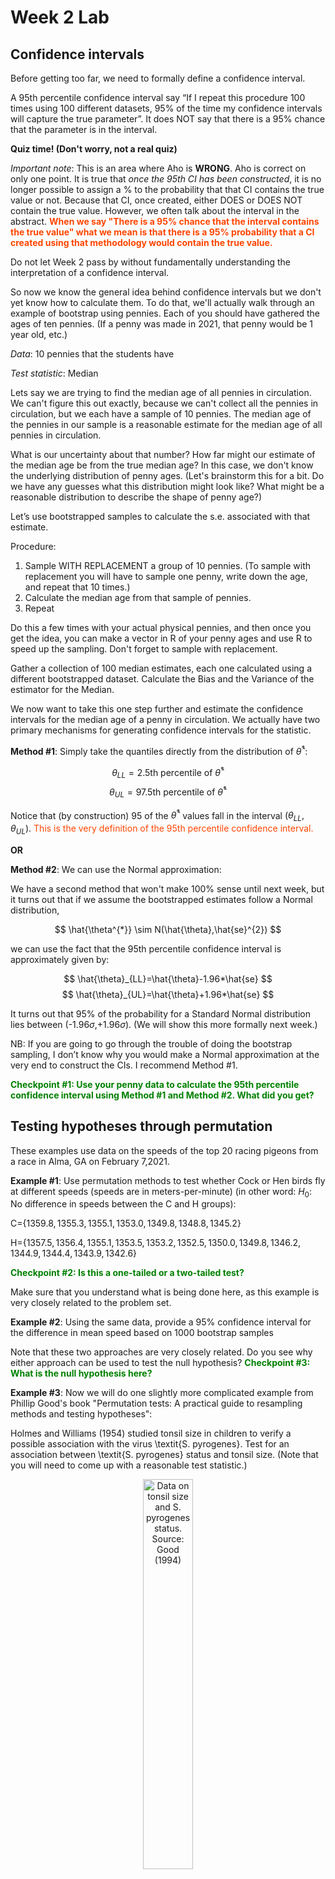 Week 2 Lab
=============

Confidence intervals
-----------------------

Before getting too far, we need to formally define a confidence interval. 

A 95th percentile confidence interval say “If I repeat this procedure 100 times using 100 different datasets, 95% of the time my confidence intervals will capture the true parameter”. It does NOT say that there is a 95% chance that the parameter is in the interval.

**Quiz time! (Don't worry, not a real quiz)**

*Important note*: This is an area where Aho is **WRONG**. Aho is correct on only one point. It is true that *once the 95th CI has been constructed*, it is no longer possible to assign a $\%$ to the probability that that CI contains the true value or not. Because that CI, once created, either DOES or DOES NOT contain the true value. However, we often talk about the interval in the abstract. **<span style="color: orangered;">When we say "There is a 95$\%$ chance that the interval contains the true value" what we mean is that there is a 95$\%$ probability that a CI created using that methodology would contain the true value.</span>**

Do not let Week 2 pass by without fundamentally understanding the interpretation of a confidence interval. 

So now we know the general idea behind confidence intervals but we don't yet know how to calculate them. To do that, we'll actually walk through an example of bootstrap using pennies. Each of you should have gathered the ages of ten pennies. (If a penny was made in 2021, that penny would be 1 year old, etc.)

*Data*: 10 pennies that the students have

*Test statistic*: Median

Lets say we are trying to find the median age of all pennies in circulation. We can't figure this out exactly, because we can't collect all the pennies in circulation, but we each have a sample of 10 pennies. The median age of the pennies in our sample is a reasonable estimate for the median age of all pennies in circulation. 

What is our uncertainty about that number? How far might our estimate of the median age be from the true median age? In this case, we don't know the underlying distribution of penny ages. (Let's brainstorm this for a bit. Do we have any guesses what this distribution might look like? What might be a reasonable distribution to describe the shape of penny age?) 

Let’s use bootstrapped samples to calculate the s.e. associated with that estimate.

Procedure: 
1. Sample WITH REPLACEMENT a group of 10 pennies. (To sample with replacement you will have to sample one penny, write down the age, and repeat that 10 times.)
2. Calculate the median age from that sample of pennies.
3. Repeat

Do this a few times with your actual physical pennies, and then once you get the idea, you can make a vector in R of your penny ages and use R to speed up the sampling. Don't forget to sample with replacement.

Gather a collection of 100 median estimates, each one calculated using a different bootstrapped dataset. Calculate the Bias and the Variance of the estimator for the Median.

We now want to take this one step further and estimate the confidence intervals for the median age of a penny in circulation. We actually have two primary mechanisms for generating confidence intervals for the statistic.

**Method #1**: Simply take the quantiles directly from the distribution of $\hat{\theta}^{*}$:

$$
\theta_{LL} = \mbox{2.5th percentile of } \hat{\theta}^{*}
$$
$$
\theta_{UL} = \mbox{97.5th percentile of } \hat{\theta}^{*}
$$

Notice that (by construction) 95$%$ of the $\hat{\theta}^{*}$ values fall in the interval $(\theta_{LL},\theta_{UL})$. <span style="color: orangered;">This is the very definition of the 95th percentile confidence interval.</span>

**OR** 

**Method #2**: We can use the Normal approximation:

We have a second method that won't make 100\% sense until next week, but it turns out that if we assume the bootstrapped estimates follow a Normal distribution, 

$$
\hat{\theta^{*}} \sim N(\hat{\theta},\hat{se}^{2})
$$

we can use the fact that the 95th percentile confidence interval is approximately given by:

$$
\hat{\theta}_{LL}=\hat{\theta}-1.96*\hat{se}
$$
$$
\hat{\theta}_{UL}=\hat{\theta}+1.96*\hat{se}
$$

It turns out that 95$\%$ of the probability for a Standard Normal distribution lies between (-1.96$\sigma$,+1.96$\sigma$). (We will show this more formally next week.) 

NB: If you are going to go through the trouble of doing the bootstrap sampling, I don’t know why you would make a Normal approximation at the very end to construct the CIs. I recommend Method #1.

**<span style="color: green;">Checkpoint #1: Use your penny data to calculate the 95th percentile confidence interval using Method #1 and Method #2. What did you get?</span>**

Testing hypotheses through permutation
------------------------------------

These examples use data on the speeds of the top 20 racing pigeons from a race in Alma, GA on February 7,2021. 

**Example #1**: Use permutation methods to test whether Cock or Hen birds fly at different speeds (speeds are in meters-per-minute) (in other word: $H_{0}$: No difference in speeds between the C and H groups):

C=$\{1359.8,1355.3,1355.1,1353.0,1349.8,1348.8,1345.2\}$

H=$\{1357.5,1356.4,1355.1,1353.5,1353.2,1352.5,1350.0,1349.8,1346.2,1344.9,1344.4,1343.9,1342.6\}$

**<span style="color: green;">Checkpoint #2: Is this a one-tailed or a two-tailed test?</span>**

Make sure that you understand what is being done here, as this example is very closely related to the problem set.


**Example #2**: Using the same data, provide a 95% confidence interval for the difference in mean speed based on 1000 bootstrap samples

Note that these two approaches are very closely related. Do you see why either approach can be used to test the null hypothesis? **<span style="color: green;">Checkpoint #3: What is the null hypothesis here?</span>**

**Example #3**: Now we will do one slightly more complicated example from Phillip Good's book "Permutation tests: A practical guide to resampling methods and testing hypotheses":

Holmes and Williams (1954) studied tonsil size in children to verify a possible association with the virus \textit{S. pyrogenes}. Test for an association between \textit{S. pyrogenes} status and tonsil size. (Note that you will need to come up with a reasonable test statistic.)

<div class="figure" style="text-align: center">
<img src="Table2categories.png" alt="Data on tonsil size and S. pyrogenes status. Source: Good (1994)" width="40%" />
<p class="caption">(\#fig:unnamed-chunk-1)Data on tonsil size and S. pyrogenes status. Source: Good (1994)</p>
</div>

Now lets consider the full dataset, where tonsil size is divided into three categories. How would we do the test now? **<span style="color: green;">Checkpoint #4: What is the new test statistic? (There are many options.)</span>** What 'labels' do you permute?

<div class="figure" style="text-align: center">
<img src="Table3categories.png" alt="Fill dataset on tonsil size and S. pyrogenes status. Source: Good (1994)" width="50%" />
<p class="caption">(\#fig:unnamed-chunk-2)Fill dataset on tonsil size and S. pyrogenes status. Source: Good (1994)</p>
</div>

Basics of bootstrap and jackknife
------------------------------------

To get started with bootstrap and jackknife techniques, we start by working through a very simple example. First we simulate some data


```r
x<-seq(0,9,by=1)
```

This will constutute our "data". Let's print the result of sampling with replacement to get a sense for it...


```r
table(sample(x,size=length(x),replace=T))
```

```
## 
## 0 1 2 3 4 5 6 7 
## 1 1 2 1 2 1 1 1
```

Now we will write a little script to take bootstrap samples and calculate the means of each of these bootstrap samples


```r
xmeans<-vector(length=1000)
for (i in 1:1000)
  {
  xmeans[i]<-mean(sample(x,replace=T))
  }
```

The actual number of bootstrapped samples is arbitrary *at this point* but there are ways of characterizing the precision of the bootstrap (jackknife-after-bootstrap) which might inform the number of bootstrap samples needed. *In practice*, people tend to pick some arbitrary but large number of bootstrap samples because computers are so fast that it is often easy to draw far more samples than are actually needed. When calculation of the statistic is slow (as might be the case if you are using the samples to construct a phylogeny, for example), then you would need to be more concerned with the number of bootstrap samples. 

First, lets just look at a histogram of the bootstrapped means and plot the actual sample mean on the histogram for comparison



```r
hist(xmeans,breaks=30,col="pink")
abline(v=mean(x),lwd=2)
```

<img src="Week-2-lab_files/figure-html/unnamed-chunk-6-1.png" width="672" />

Calculating bias and standard error
-----------------------------------

From these we can calculate the bias and standard deviation for the mean (which is the "statistic"):

$$
\widehat{Bias_{boot}} = \left(\frac{1}{k}\sum^{k}_{i=1}\theta^{*}_{i}\right)-\hat{\theta}
$$


```r
bias.boot<-mean(xmeans)-mean(x)
bias.boot
```

```
## [1] 0.0466
```

```r
hist(xmeans,breaks=30,col="pink")
abline(v=mean(x),lwd=5,col="black")
abline(v=mean(xmeans),lwd=2,col="yellow")
```

<img src="Week-2-lab_files/figure-html/unnamed-chunk-7-1.png" width="672" />

$$
\widehat{s.e._{boot}} = \sqrt{\frac{1}{k-1}\sum^{k}_{i=1}(\theta^{*}_{i}-\bar{\theta^{*}})^{2}}
$$


```r
se.boot<-sd(xmeans)
```

We can find the confidence intervals in two ways:

Method #1: Assume the bootstrap statistics are normally distributed


```r
LL.boot<-mean(xmeans)-1.96*se.boot #where did 1.96 come from?
UL.boot<-mean(xmeans)+1.96*se.boot
LL.boot
```

```
## [1] 2.733707
```

```r
UL.boot
```

```
## [1] 6.359493
```

Method #2: Simply take the quantiles of the bootstrap statistics


```r
quantile(xmeans,c(0.025,0.975))
```

```
##   2.5%  97.5% 
## 2.7975 6.4000
```

Let's compare this to what we would have gotten if we had used normal distribution theory. First we have to calculate the standard error:


```r
se.normal<-sqrt(var(x)/length(x))
LL.normal<-mean(x)-qt(0.975,length(x)-1)*se.normal
UL.normal<-mean(x)+qt(0.975,length(x)-1)*se.normal
LL.normal
```

```
## [1] 2.334149
```

```r
UL.normal
```

```
## [1] 6.665851
```

In this case, the confidence intervals we got from the normal distribution theory are too wide.

**<span style="color: green;">Checkpoint #6: Does it make sense why the normal distribution theory intervals are too wide?</span>** Because the original were were uniformly distributed, the data has higher variance than would be expected and therefore the standard error is higher than would be expected.

There are two packages that provide functions for bootstrapping, 'boot' and 'boostrap'. We will start by using the 'bootstrap' package, which was originally designed for Efron and Tibshirani's monograph on the bootstrap. 

To test the main functionality of the 'bootstrap' package, we will use the data we already have. The 'bootstrap' function requires the input of a user-defined function to calculate the statistic of interest. Here I will write a function that calculates the mean of the input values.


```r
library(bootstrap)
theta<-function(x)
  {
    mean(x)
  }
results<-bootstrap(x=x,nboot=1000,theta=theta)
results
```

```
## $thetastar
##    [1] 5.6 5.0 4.9 3.5 4.8 3.7 5.4 3.7 3.5 5.5 4.4 4.7 4.6 3.1 3.1 5.1 5.3 5.0
##   [19] 4.0 3.6 6.1 5.1 5.1 3.4 4.2 3.0 3.0 5.3 4.7 4.0 4.6 5.0 4.7 6.9 6.1 3.2
##   [37] 4.2 5.2 3.7 6.5 5.7 5.2 4.7 4.2 5.5 4.1 5.1 4.6 3.2 4.7 4.7 3.4 5.5 2.9
##   [55] 4.2 5.8 5.4 3.6 4.1 5.3 4.7 4.1 3.8 5.3 2.7 3.5 4.1 5.5 5.1 2.8 4.2 5.5
##   [73] 4.1 4.9 5.0 3.6 5.3 4.8 4.4 5.2 3.6 3.6 3.6 3.8 4.0 4.1 3.9 4.1 5.5 3.2
##   [91] 3.8 4.5 5.0 5.7 5.6 4.2 4.3 4.2 4.6 3.1 3.0 3.3 3.5 5.2 6.1 4.7 5.2 4.1
##  [109] 3.3 5.4 2.7 3.9 5.7 4.6 3.7 4.8 3.9 5.5 3.7 4.5 5.0 5.9 4.0 6.4 5.0 5.7
##  [127] 3.9 5.0 4.2 6.5 4.2 4.7 4.8 5.0 5.1 3.0 4.4 4.1 4.4 5.3 4.6 4.7 3.0 3.9
##  [145] 4.9 4.4 4.8 3.6 5.8 3.8 2.7 4.3 5.6 5.8 6.1 5.4 4.3 4.5 5.8 3.7 4.8 2.9
##  [163] 3.0 3.6 5.2 4.5 3.6 3.8 4.8 3.5 4.7 5.4 4.6 5.2 5.8 5.3 3.2 3.6 4.0 4.2
##  [181] 5.5 3.7 4.7 3.6 4.0 3.3 6.0 4.5 4.7 4.5 4.9 4.0 5.0 4.3 5.6 3.6 4.0 5.7
##  [199] 4.6 4.7 4.7 3.6 4.1 5.6 3.4 5.3 1.6 2.9 4.2 4.4 5.6 5.1 4.4 3.9 5.2 7.1
##  [217] 5.4 4.0 3.2 2.7 2.9 3.9 5.6 4.8 5.6 5.0 3.1 5.9 3.9 4.8 4.1 2.5 6.0 4.6
##  [235] 4.1 5.2 3.5 4.6 4.3 3.8 5.7 5.1 4.0 4.1 4.9 3.7 3.9 3.3 5.2 3.9 4.9 4.8
##  [253] 4.4 3.7 5.1 5.8 4.4 6.0 4.7 5.7 4.2 3.6 4.7 4.2 4.8 5.4 4.6 4.3 6.9 4.7
##  [271] 3.2 3.9 4.3 4.4 4.7 4.5 3.0 4.5 3.9 4.7 4.8 3.6 5.5 3.8 4.9 5.6 4.9 2.4
##  [289] 4.5 4.4 4.5 5.9 4.4 3.8 6.0 4.4 5.3 3.6 4.3 3.5 4.7 4.4 5.0 4.4 3.5 6.2
##  [307] 6.6 4.9 5.7 5.3 4.0 3.5 4.1 4.1 6.7 2.8 4.7 5.5 4.8 3.6 4.7 3.6 4.7 2.8
##  [325] 5.4 3.1 4.0 4.5 4.4 4.5 3.9 4.2 5.4 3.0 3.8 4.9 5.0 4.8 3.4 4.4 3.5 4.7
##  [343] 4.5 5.8 4.7 2.6 5.3 4.2 4.2 4.4 3.6 5.5 5.4 5.0 4.3 4.6 3.1 5.0 5.2 4.4
##  [361] 3.8 4.1 3.3 3.1 4.9 4.4 4.3 5.2 5.0 4.1 5.2 4.3 4.0 5.6 5.6 5.4 4.4 4.8
##  [379] 6.0 4.1 3.6 2.8 3.3 5.6 4.7 3.0 4.5 5.1 4.1 4.3 4.1 4.8 4.9 5.2 4.8 3.4
##  [397] 5.2 4.7 5.0 4.2 3.7 6.2 4.8 4.6 5.5 4.6 5.3 3.1 4.9 4.6 4.8 5.0 5.3 3.6
##  [415] 3.7 4.8 3.4 4.6 3.5 5.8 5.3 5.3 4.1 4.7 4.2 3.8 3.4 4.7 3.4 5.5 4.1 5.5
##  [433] 5.7 3.4 2.7 3.0 4.8 5.1 3.1 5.0 3.2 4.1 4.1 4.3 4.2 3.5 4.7 4.2 4.2 5.9
##  [451] 3.2 4.1 5.7 4.3 2.6 4.3 5.3 3.7 5.2 3.5 3.4 4.6 4.8 2.5 6.3 4.5 5.3 3.9
##  [469] 5.4 5.0 4.0 4.3 3.9 4.6 3.8 5.2 3.1 4.2 3.9 5.5 5.5 3.5 4.3 4.4 4.1 2.9
##  [487] 6.2 3.1 4.2 2.7 5.1 4.1 3.4 5.9 3.7 4.8 3.5 4.5 5.3 5.3 4.7 4.3 5.1 4.9
##  [505] 5.8 3.1 5.0 6.0 3.9 3.4 2.9 4.7 4.5 2.9 4.8 5.2 3.3 4.3 5.1 4.0 4.5 3.4
##  [523] 5.4 3.2 5.7 4.3 5.4 3.1 5.2 4.8 3.5 5.5 5.1 4.6 4.0 4.3 5.4 3.7 4.1 4.4
##  [541] 6.4 5.5 4.6 2.2 5.3 4.7 3.5 4.6 3.7 4.1 4.6 3.6 5.3 4.6 2.5 5.2 2.8 3.4
##  [559] 3.9 2.9 5.8 4.5 4.7 5.0 5.2 3.9 4.4 4.5 4.3 3.5 4.0 3.6 4.5 3.6 6.0 5.7
##  [577] 4.5 5.3 5.3 5.6 3.9 5.7 5.0 5.0 5.9 6.2 4.8 4.5 4.4 5.2 4.0 3.5 4.7 4.2
##  [595] 2.7 4.8 4.0 5.4 4.1 3.9 5.0 6.5 4.1 5.5 4.3 3.0 6.1 4.3 4.3 3.7 3.3 4.9
##  [613] 3.9 5.7 4.7 4.3 4.5 5.4 3.8 4.5 3.1 5.6 4.0 4.1 4.5 2.1 3.4 4.4 4.4 3.7
##  [631] 4.3 4.5 4.2 5.5 3.3 4.9 3.7 4.5 5.2 4.9 4.6 5.0 3.7 3.5 4.7 4.4 4.1 3.9
##  [649] 3.0 4.4 2.8 4.5 3.7 4.4 4.1 5.2 5.3 6.7 5.6 4.5 3.8 4.9 5.0 4.8 4.4 3.4
##  [667] 6.2 3.6 3.9 3.7 5.1 5.7 4.0 4.9 3.2 4.2 5.4 4.8 3.5 5.2 4.3 4.0 5.3 4.6
##  [685] 4.2 5.7 4.7 4.0 4.8 4.6 4.0 5.1 6.1 4.9 5.4 3.4 3.7 4.6 4.6 3.9 4.1 6.0
##  [703] 3.3 4.8 4.6 4.8 3.7 6.0 4.9 4.9 5.3 4.6 5.0 5.8 4.9 5.4 4.0 3.4 5.7 3.4
##  [721] 3.0 2.8 4.5 5.1 4.0 5.1 4.6 3.7 5.9 5.5 4.0 4.8 5.8 4.4 4.9 3.7 3.8 5.2
##  [739] 4.0 4.4 3.3 2.8 5.1 3.3 4.5 5.3 5.9 4.4 5.1 5.5 5.0 5.1 5.7 4.2 3.8 4.5
##  [757] 4.2 3.7 4.8 4.2 5.4 4.4 4.4 5.7 4.2 4.0 4.1 4.1 4.3 5.4 3.1 5.4 4.7 5.0
##  [775] 3.9 4.4 2.9 3.3 4.0 3.3 2.8 2.7 4.7 2.9 5.2 4.3 4.4 4.8 5.2 5.2 4.3 4.9
##  [793] 5.7 3.1 3.3 5.3 5.2 3.7 3.6 4.1 4.4 4.8 3.9 4.7 4.0 5.3 3.8 3.3 4.7 5.3
##  [811] 3.8 3.8 4.3 4.5 3.1 3.0 4.4 4.5 4.2 5.1 3.9 4.4 2.9 4.6 4.8 5.7 4.3 4.7
##  [829] 4.4 5.9 5.2 4.8 5.0 3.6 4.0 3.6 5.7 5.3 4.8 4.7 3.8 5.1 4.8 4.4 5.8 2.0
##  [847] 4.1 4.6 4.1 4.4 3.4 5.4 4.0 3.4 4.1 4.8 4.6 4.6 2.1 5.4 4.2 5.2 4.3 4.3
##  [865] 4.5 6.4 3.8 3.3 2.8 4.7 5.3 4.5 5.8 3.8 2.8 3.5 5.6 4.1 3.3 4.2 4.6 5.5
##  [883] 5.2 5.6 4.9 3.5 4.9 4.3 5.7 5.1 5.3 4.9 3.2 4.7 4.8 5.4 5.3 4.2 4.8 4.9
##  [901] 3.2 4.7 3.3 4.3 4.5 3.0 4.1 5.6 5.5 6.4 5.8 4.3 4.5 4.6 4.5 3.9 5.2 3.0
##  [919] 6.0 5.5 4.2 4.8 5.8 5.5 5.0 3.9 4.8 5.6 4.5 4.8 4.2 3.6 3.4 4.0 3.1 3.5
##  [937] 3.7 3.2 3.4 5.3 4.5 4.7 5.3 3.7 4.4 3.4 5.6 5.7 5.0 4.5 4.4 3.5 6.0 5.3
##  [955] 4.2 3.4 5.5 4.0 4.0 3.0 4.0 5.4 6.8 4.0 4.3 2.9 4.6 4.0 5.4 4.3 4.6 3.7
##  [973] 5.4 3.9 4.5 3.9 4.3 5.9 4.5 5.5 4.0 5.6 5.5 3.5 3.9 4.2 5.6 5.4 4.4 4.1
##  [991] 5.7 5.4 3.1 4.7 3.7 3.6 5.3 7.7 5.3 5.3
## 
## $func.thetastar
## NULL
## 
## $jack.boot.val
## NULL
## 
## $jack.boot.se
## NULL
## 
## $call
## bootstrap(x = x, nboot = 1000, theta = theta)
```

```r
quantile(results$thetastar,c(0.025,0.975))
```

```
##  2.5% 97.5% 
##   2.8   6.1
```

Notice that we get exactly what we got last time. This illustrates an important point, which is that the bootstrap functions are often no easier to use than something you could write yourself.

You can also define a function of the bootstrapped statistics (we have been calling this theta) to pull out immediately any summary statistics you are interested in from the bootstrapped thetas.

Here I will write a function that calculates the bias of my estimate of the mean (which is 4.5 [i.e. the mean of the number 0,1,2,3,4,5,6,7,8,9])


```r
bias<-function(x)
  {
  mean(x)-4.5
  }
results<-bootstrap(x=x,nboot=1000,theta=theta,func=bias)
results
```

```
## $thetastar
##    [1] 4.3 4.0 5.1 4.2 4.9 4.9 4.1 5.7 5.4 5.6 4.0 3.9 4.8 5.5 5.0 3.9 4.1 4.2
##   [19] 4.8 3.5 4.6 3.7 4.9 3.4 4.7 4.1 3.8 4.7 5.0 4.7 6.3 2.8 3.8 5.1 4.0 4.5
##   [37] 4.5 4.7 3.3 4.4 3.6 5.4 5.7 3.9 3.8 3.4 4.9 4.9 4.9 5.0 5.7 3.3 4.1 4.0
##   [55] 5.5 4.8 5.9 3.3 5.0 4.1 4.7 6.0 4.0 4.7 3.1 5.1 4.1 4.0 5.0 2.7 4.3 5.3
##   [73] 5.1 3.6 4.2 5.5 5.1 6.3 6.5 2.3 3.8 2.3 5.2 5.4 3.9 4.6 5.0 4.3 2.9 4.1
##   [91] 3.8 4.6 3.7 4.0 5.1 4.7 5.0 5.0 6.3 5.5 5.9 3.6 4.9 4.3 4.3 5.2 5.0 5.4
##  [109] 4.0 5.2 5.5 4.7 3.7 5.6 5.3 4.0 4.4 3.7 3.5 5.6 4.9 4.3 4.6 4.7 3.3 3.4
##  [127] 5.3 3.9 4.4 4.1 5.2 7.1 6.1 3.7 4.5 6.4 4.2 4.6 4.0 3.0 3.6 4.3 4.2 4.7
##  [145] 4.5 5.0 5.1 3.9 5.0 4.4 3.9 5.5 3.1 6.2 5.0 3.1 4.8 4.1 4.0 3.9 3.1 4.7
##  [163] 4.9 4.0 5.9 4.4 3.9 4.3 3.2 4.3 4.5 4.6 3.9 4.6 4.7 4.5 3.6 3.5 4.4 4.5
##  [181] 5.5 5.0 3.5 4.5 5.3 3.9 5.5 4.4 3.2 4.1 3.9 4.5 3.4 4.2 2.9 4.7 4.7 4.3
##  [199] 5.7 5.6 5.3 5.6 4.8 4.9 3.7 3.2 3.8 4.8 3.2 5.3 4.5 3.5 5.5 4.0 4.2 4.7
##  [217] 5.0 5.6 4.0 4.4 4.0 3.1 5.3 5.6 3.8 4.1 4.8 4.4 5.1 3.9 4.6 4.9 4.9 3.9
##  [235] 4.7 4.6 3.3 1.6 4.7 3.0 4.4 4.7 6.3 5.4 4.3 4.1 4.9 3.7 4.4 5.2 4.0 5.5
##  [253] 5.4 3.7 5.2 3.3 4.2 4.3 4.9 5.5 5.0 4.1 2.5 6.8 4.8 4.1 4.2 3.9 4.4 5.1
##  [271] 4.0 4.4 3.5 5.0 5.7 4.2 5.1 3.8 4.5 4.8 3.4 4.2 4.2 3.1 3.9 6.7 4.6 4.4
##  [289] 6.1 5.7 4.6 1.9 4.1 5.0 4.5 2.9 4.5 1.7 5.7 4.2 3.7 6.4 4.6 3.7 6.2 4.0
##  [307] 3.4 4.3 5.1 4.5 3.4 5.2 3.4 3.2 5.2 5.0 3.6 3.9 4.6 5.3 3.6 3.6 5.7 5.1
##  [325] 5.5 4.7 5.1 6.0 4.2 3.4 4.2 6.4 4.4 5.1 5.2 4.2 7.2 4.9 4.0 4.6 3.6 4.6
##  [343] 2.7 4.5 6.4 3.8 4.3 5.1 4.6 6.2 4.8 2.7 5.1 5.3 4.5 6.3 5.1 3.7 4.4 4.4
##  [361] 4.1 4.2 5.9 5.6 6.6 2.3 3.3 3.2 3.3 4.0 5.0 4.9 3.2 4.5 3.3 4.8 3.7 3.7
##  [379] 3.9 4.8 5.3 4.1 5.5 4.2 4.5 6.6 2.9 5.3 5.5 4.1 3.2 3.9 4.9 4.0 4.6 4.7
##  [397] 4.8 4.4 3.7 3.6 3.7 5.7 4.4 4.4 6.1 5.4 3.6 3.4 3.8 4.9 3.4 4.9 4.0 6.1
##  [415] 6.0 6.0 3.4 3.6 5.3 5.0 4.5 4.9 5.3 5.1 4.8 2.5 6.2 5.8 3.8 5.8 4.5 5.2
##  [433] 5.0 4.5 4.3 5.9 5.5 5.0 4.3 5.9 5.6 2.6 3.7 3.3 5.0 6.2 3.9 4.0 4.8 5.5
##  [451] 4.8 4.6 3.4 2.9 5.7 4.6 6.0 5.1 4.5 5.4 4.9 4.0 2.9 3.3 3.9 5.2 3.0 6.0
##  [469] 4.7 4.5 4.8 4.3 5.2 6.2 3.4 5.2 3.7 4.7 3.9 4.7 5.3 5.5 4.7 3.4 3.0 3.8
##  [487] 4.1 4.8 3.2 3.7 4.6 4.1 4.5 5.3 3.3 3.3 5.8 4.2 5.3 4.0 5.7 4.1 4.8 5.3
##  [505] 5.1 5.7 4.8 2.6 4.1 2.9 3.4 4.5 5.3 5.0 5.8 3.6 3.7 3.1 4.8 3.7 5.7 4.2
##  [523] 4.6 3.8 4.9 4.4 4.2 4.4 3.9 6.2 4.5 3.2 4.0 6.6 5.1 4.6 4.9 4.6 4.0 2.8
##  [541] 5.2 4.7 4.9 4.8 6.4 4.1 5.6 4.9 4.3 4.4 5.1 5.4 3.0 3.6 6.1 4.8 4.7 3.3
##  [559] 4.8 4.7 4.5 3.7 4.8 5.9 4.7 3.8 4.5 3.2 4.3 6.1 5.1 4.0 4.6 4.8 3.6 4.3
##  [577] 4.6 5.4 5.1 3.4 3.1 4.3 7.0 4.2 4.9 4.7 4.9 4.9 3.8 5.5 4.4 4.9 5.8 4.9
##  [595] 4.0 4.0 4.6 5.1 5.4 5.1 3.8 3.4 5.1 2.4 5.0 3.9 5.1 4.8 3.5 3.5 5.9 5.0
##  [613] 3.7 3.9 6.7 4.1 4.1 2.9 5.3 4.2 5.2 3.3 5.3 4.3 3.1 4.1 3.1 5.0 4.5 2.9
##  [631] 4.0 3.8 6.2 4.6 4.6 3.7 6.2 5.1 6.7 5.0 2.7 3.0 3.3 5.2 4.4 6.5 4.2 3.8
##  [649] 5.4 5.4 5.0 3.6 5.7 4.3 3.7 6.1 5.3 3.9 5.6 3.8 3.7 5.3 4.2 3.2 5.4 3.4
##  [667] 4.3 5.1 6.3 5.6 4.9 4.4 4.2 4.6 1.8 5.8 4.5 3.9 4.7 4.1 4.2 3.9 4.1 4.2
##  [685] 3.7 4.9 5.5 3.6 4.2 4.7 5.4 4.6 4.4 5.7 3.7 3.1 2.9 4.0 3.6 4.9 4.1 3.2
##  [703] 5.7 5.7 4.4 4.2 5.0 4.6 3.4 4.0 3.8 3.5 4.4 5.5 3.1 3.1 4.4 3.8 4.0 5.7
##  [721] 4.0 5.5 5.5 3.9 5.1 4.8 4.4 3.8 5.2 3.9 4.8 3.1 3.0 6.7 3.3 3.9 3.4 5.5
##  [739] 4.0 5.5 3.0 2.7 5.9 4.3 4.8 5.0 3.1 4.2 4.9 4.3 4.1 4.3 3.1 4.7 3.8 4.7
##  [757] 5.4 4.6 4.6 5.2 4.1 5.5 4.1 3.9 3.3 3.3 4.4 4.6 4.4 4.5 2.9 5.1 4.8 4.2
##  [775] 4.2 5.7 4.9 3.0 4.3 4.1 5.6 3.8 4.3 4.6 6.1 3.6 4.3 4.2 3.9 3.0 3.4 4.0
##  [793] 4.7 4.4 4.9 5.7 3.9 6.0 3.9 4.5 5.2 5.1 4.7 4.3 6.2 5.9 5.3 4.6 4.6 3.6
##  [811] 4.6 5.5 4.9 3.4 4.9 2.9 4.7 4.6 6.0 4.8 3.7 4.0 4.5 5.2 4.8 4.3 5.0 5.0
##  [829] 4.6 4.7 3.3 5.7 4.1 4.6 4.5 4.7 3.3 3.1 3.5 4.1 4.0 5.9 4.1 2.4 6.4 4.5
##  [847] 3.6 4.6 3.7 6.3 4.2 5.3 4.3 4.0 2.5 4.8 5.3 4.8 3.2 5.0 3.5 3.8 3.8 4.6
##  [865] 4.4 5.4 3.4 4.1 4.1 5.0 5.9 4.0 4.5 3.3 4.6 4.2 3.8 5.2 4.5 6.5 2.7 4.7
##  [883] 5.8 3.3 5.2 3.1 4.7 4.0 4.4 3.2 3.1 4.1 6.0 6.3 3.6 5.4 3.8 3.0 4.3 6.8
##  [901] 5.5 3.9 3.2 4.7 5.5 4.7 5.3 5.1 4.9 3.6 3.9 4.0 4.3 5.4 5.5 3.5 5.8 4.4
##  [919] 5.4 4.3 3.1 3.0 6.0 6.3 3.4 3.1 3.6 4.5 5.1 4.3 6.7 2.9 3.6 5.5 6.2 4.7
##  [937] 4.0 4.5 5.4 5.5 4.5 6.0 3.9 6.0 4.9 5.1 4.8 2.4 5.5 4.4 5.3 5.4 3.7 2.6
##  [955] 5.1 5.8 3.3 4.7 4.8 3.9 5.5 3.7 3.0 3.7 4.8 4.3 3.4 5.3 5.1 5.4 5.3 3.1
##  [973] 3.8 4.7 5.1 3.5 4.5 4.7 3.0 4.5 4.8 4.9 2.4 4.2 4.7 3.5 5.3 4.5 4.2 3.4
##  [991] 4.6 2.1 2.0 4.7 5.6 5.1 5.1 3.4 3.8 4.3
## 
## $func.thetastar
## [1] -0.0176
## 
## $jack.boot.val
##  [1]  0.53976608  0.39069069  0.24672619  0.16647230  0.06626506 -0.13027778
##  [7] -0.18926554 -0.24048913 -0.46403785 -0.53819629
## 
## $jack.boot.se
## [1] 1.017464
## 
## $call
## bootstrap(x = x, nboot = 1000, theta = theta, func = bias)
```

Compare this to 'bias.boot' (our result from above). Why might it not be the same? Try running the same section of code several times. See how the value of the bias ($func.thetastar) jumps around? We should not be surprised by this because we can look at the jackknife-after-bootstrap estimate of the standard error of the function (in this case, that function is the bias) and we can see that it is not so small that we wouldn't expect some variation in these values.

Remember, everything we have discussed today are estimates. The statistic as applied to your data will change with new data, as will the standard error, the confidence intervals - everything! All of these values have sampling distributions and are subject to change if you repeated the procedure with new data.

Note that we can calculate any function of $\theta^{*}$. A simple example would be the 72nd percentile:


```r
perc72<-function(x)
  {
  quantile(x,probs=c(0.72))
  }
results<-bootstrap(x=x,nboot=1000,theta=theta,func=perc72)
results
```

```
## $thetastar
##    [1] 5.2 5.1 7.2 5.7 5.5 3.4 4.7 5.6 4.5 4.1 4.7 4.6 5.5 4.3 3.5 4.5 5.8 6.7
##   [19] 4.6 6.2 4.3 3.6 2.5 5.0 3.6 6.2 6.0 5.6 5.2 5.7 4.2 3.1 3.5 6.3 4.6 4.8
##   [37] 3.9 4.8 2.8 3.0 3.4 5.8 3.5 4.1 4.4 4.2 3.6 5.3 5.5 4.2 3.0 5.1 4.6 5.7
##   [55] 3.8 3.5 3.5 5.0 4.5 3.8 4.6 4.7 5.1 4.9 3.6 5.6 3.1 5.3 2.9 3.8 4.6 4.6
##   [73] 5.8 5.0 6.6 5.7 3.0 5.1 4.1 5.6 4.7 3.4 4.7 4.9 4.2 4.8 4.2 5.3 4.5 5.3
##   [91] 5.1 4.9 5.4 5.3 5.3 3.6 5.3 5.0 4.1 3.2 4.1 3.5 5.5 4.3 3.7 5.4 3.8 4.1
##  [109] 4.9 4.9 6.6 3.6 5.6 2.6 4.6 2.2 4.1 4.5 4.6 5.5 3.8 4.4 5.0 3.3 4.8 5.0
##  [127] 6.2 5.9 4.6 5.1 5.6 6.2 4.5 5.0 3.8 2.6 5.1 4.5 4.6 4.7 4.3 4.6 3.8 5.9
##  [145] 5.1 5.4 4.7 2.5 3.3 5.6 4.7 3.4 6.0 3.2 4.1 4.6 4.2 5.4 4.9 4.8 3.9 3.9
##  [163] 5.2 5.4 4.8 5.2 5.0 5.1 4.1 4.5 3.7 4.5 2.9 4.5 4.8 4.8 6.1 5.8 5.7 4.2
##  [181] 5.9 4.7 4.5 4.6 3.4 3.1 5.1 4.2 3.8 4.5 5.1 4.2 4.9 4.8 3.2 4.3 4.0 5.2
##  [199] 4.5 3.9 4.4 5.0 5.0 4.0 4.6 3.7 3.8 3.9 5.9 4.4 5.3 4.1 4.0 5.1 5.6 3.9
##  [217] 3.5 4.4 4.4 4.3 4.1 4.5 4.9 4.1 3.5 4.3 3.9 3.9 3.0 4.2 4.5 4.1 6.1 5.8
##  [235] 6.1 4.2 4.1 4.5 4.2 3.2 3.4 5.2 3.3 3.3 4.7 2.7 4.4 3.0 3.9 4.0 6.0 4.0
##  [253] 3.2 4.1 2.3 4.7 3.2 4.7 4.4 3.7 5.6 4.3 4.2 3.2 4.3 4.5 5.2 3.6 3.2 2.7
##  [271] 4.3 5.7 5.4 4.1 5.3 4.6 4.7 4.3 4.4 4.8 5.0 3.8 4.7 4.7 4.4 4.7 3.6 3.8
##  [289] 3.4 4.0 3.7 3.1 4.2 2.8 4.8 4.9 4.9 5.2 6.2 6.0 3.1 4.3 5.3 3.8 6.3 4.7
##  [307] 4.6 3.6 5.1 4.6 5.9 4.0 3.9 4.4 4.3 4.2 4.4 3.7 4.3 4.4 5.7 4.6 5.1 5.3
##  [325] 5.7 4.9 3.5 3.5 4.3 4.4 4.9 4.0 5.4 3.9 4.7 4.1 5.7 4.0 4.5 3.8 4.1 3.8
##  [343] 4.7 3.8 5.2 3.2 4.5 3.6 4.5 4.8 4.8 5.9 4.1 5.8 4.2 4.3 3.8 5.3 3.4 3.6
##  [361] 4.1 4.2 6.3 4.6 4.7 3.7 4.5 4.0 3.9 2.8 3.3 4.9 4.5 4.4 5.2 3.7 4.5 5.3
##  [379] 4.1 3.5 6.4 5.0 5.2 4.3 4.1 5.7 4.2 4.5 5.6 4.2 5.3 5.7 6.0 4.7 4.4 3.0
##  [397] 5.3 4.2 4.6 3.4 4.6 4.7 4.6 4.5 4.9 2.2 5.1 4.3 2.8 4.5 5.2 2.5 5.7 4.8
##  [415] 4.8 5.1 5.1 5.0 6.2 5.2 5.4 3.6 6.3 5.2 4.5 5.7 4.0 6.7 3.0 4.0 5.2 4.2
##  [433] 4.4 5.5 4.1 3.1 4.6 5.3 3.0 3.5 5.4 4.2 3.9 3.5 3.6 4.9 3.6 3.8 5.5 4.6
##  [451] 4.3 4.2 4.6 5.3 5.1 4.3 2.8 5.0 3.2 4.4 2.6 3.7 5.2 2.9 3.0 3.5 3.7 3.8
##  [469] 4.9 4.9 4.3 2.7 4.9 5.9 5.1 4.3 2.6 3.9 4.4 5.6 6.2 4.9 4.7 4.2 3.2 4.2
##  [487] 4.9 4.5 5.1 4.8 3.9 5.5 3.6 5.3 5.3 3.7 4.8 4.5 5.0 3.6 3.8 4.7 4.3 5.2
##  [505] 6.1 5.4 4.2 3.2 4.9 2.1 4.2 5.3 5.4 4.1 4.3 5.6 4.4 5.3 2.9 5.2 3.1 4.1
##  [523] 4.9 4.4 4.7 3.3 3.9 4.8 4.1 6.4 3.7 4.7 4.2 4.9 6.8 5.8 4.6 4.9 5.1 4.6
##  [541] 4.7 2.8 2.9 2.9 3.4 3.5 5.3 4.8 5.2 4.6 4.4 5.2 3.9 3.5 4.6 3.1 4.4 4.8
##  [559] 5.1 4.5 4.2 4.4 3.0 5.2 5.8 4.0 5.9 3.6 3.0 5.0 4.9 5.0 5.5 4.9 3.2 4.8
##  [577] 3.6 4.5 4.8 5.4 4.3 4.7 5.9 4.9 4.0 4.3 4.7 3.6 6.1 5.2 4.1 3.7 4.7 4.6
##  [595] 4.4 5.1 4.7 4.3 5.5 3.7 3.8 3.6 4.9 5.0 4.7 3.9 5.4 4.5 4.2 4.0 4.2 3.1
##  [613] 5.8 4.2 3.3 4.6 5.0 5.6 4.6 4.0 6.3 3.5 3.4 4.5 4.0 4.5 5.3 6.6 5.3 4.0
##  [631] 5.7 4.5 5.1 1.8 6.0 3.6 3.6 5.2 5.4 5.8 5.2 2.7 4.9 6.2 5.3 6.1 3.5 4.4
##  [649] 5.0 5.8 4.2 3.6 3.2 5.9 5.6 4.7 3.9 4.0 4.0 5.0 3.7 5.1 2.7 3.2 5.1 2.9
##  [667] 3.4 4.7 3.9 5.3 5.3 4.7 4.6 3.6 2.1 4.3 5.6 4.5 3.7 4.4 3.5 4.0 3.0 3.5
##  [685] 6.1 4.3 4.3 4.9 5.3 4.7 5.9 4.9 5.0 2.3 4.4 4.5 4.4 4.8 5.1 4.4 5.2 4.8
##  [703] 4.9 5.0 4.6 3.0 4.0 5.0 2.3 5.0 5.5 4.5 5.1 4.9 3.6 3.3 5.0 4.2 4.1 3.4
##  [721] 3.1 5.0 4.4 5.0 4.4 2.7 4.1 3.3 5.1 4.4 4.9 6.7 3.9 5.5 4.3 4.0 5.6 5.1
##  [739] 4.7 3.8 4.7 4.3 6.2 5.3 3.9 2.9 5.0 2.8 3.9 5.3 3.9 4.0 3.2 5.3 4.0 6.0
##  [757] 4.6 4.9 3.8 4.5 6.2 4.8 5.4 5.5 4.5 5.6 5.6 4.0 4.1 3.4 5.7 4.4 4.6 3.7
##  [775] 4.4 3.9 4.3 5.6 3.4 4.3 4.3 4.6 5.5 5.0 4.6 4.8 4.9 3.9 3.4 4.9 5.4 3.8
##  [793] 5.0 5.6 5.6 3.9 4.4 4.5 5.5 5.2 4.5 4.6 3.7 4.4 3.0 3.9 4.5 5.4 5.5 5.0
##  [811] 3.3 3.1 3.8 4.0 4.6 4.9 4.5 4.4 6.9 3.8 2.5 4.5 4.2 3.8 6.4 4.0 4.3 2.9
##  [829] 3.5 4.6 4.8 3.2 4.6 4.7 3.0 4.4 5.0 5.0 5.0 4.1 4.2 4.0 4.4 5.6 6.3 5.3
##  [847] 3.2 4.2 3.9 5.0 5.1 4.0 3.5 3.8 5.5 5.0 5.9 5.1 2.6 4.5 3.5 3.8 3.3 4.7
##  [865] 4.7 3.7 3.7 3.5 4.1 4.8 5.8 6.3 3.5 4.3 4.3 3.5 7.0 6.2 5.1 4.6 6.0 4.8
##  [883] 5.0 5.4 3.6 6.6 3.2 5.3 4.3 4.7 4.5 4.9 5.2 4.7 5.0 4.6 2.9 5.3 3.5 4.2
##  [901] 5.0 3.8 4.0 5.0 5.7 3.3 4.2 4.7 6.6 5.2 3.8 5.8 4.3 3.6 3.6 4.2 5.9 3.7
##  [919] 4.7 5.9 2.7 3.9 3.9 3.9 4.5 5.6 5.5 4.6 4.8 5.1 5.3 5.5 4.9 5.2 4.1 5.9
##  [937] 5.3 4.9 5.3 4.7 3.7 3.6 3.8 4.9 3.1 2.8 5.5 3.9 4.8 6.4 6.3 4.9 4.4 5.1
##  [955] 4.7 3.6 5.1 3.4 3.5 5.1 5.6 3.6 4.4 4.6 5.2 4.7 5.6 3.9 3.2 5.3 4.9 3.1
##  [973] 4.6 2.3 4.4 4.3 4.6 5.1 4.0 3.9 4.2 3.9 3.9 3.8 6.4 4.3 3.6 5.1 4.1 3.9
##  [991] 4.5 5.5 5.1 7.8 4.2 3.8 5.4 4.1 5.2 6.8
## 
## $func.thetastar
## 72% 
##   5 
## 
## $jack.boot.val
##  [1] 5.50 5.30 5.24 5.20 5.10 5.00 4.80 4.70 4.60 4.50
## 
## $jack.boot.se
## [1] 0.9426113
## 
## $call
## bootstrap(x = x, nboot = 1000, theta = theta, func = perc72)
```

On Tuesday we went over an example in which we bootstrapped the correlation coefficient between LSAT scores and GPA. To do that, we sampled pairs of (LSAT,GPA) data with replacement. Here is a little script that would do something like that using (X,Y) data that are independently drawn from the normal distribution


```r
xdata<-matrix(rnorm(30),ncol=2)
```

Everyone's data is going to be different. With such a small sample size, it would be easy to get a positive or negative correlation by random change, but on average across everyone's datasets, there should be zero correlation because the two columns are drawn independently.


```r
n<-15
theta<-function(x,xdata)
  {
  cor(xdata[x,1],xdata[x,2])
  }
results<-bootstrap(x=1:n,nboot=50,theta=theta,xdata=xdata) 
#NB: xdata is passed to the theta function, not needed for bootstrap function itself
```

Notice the parameters that get passed to the 'bootstrap' function are: (1) the indexes which will be sampled with replacement. This is different that the raw data but the end result is the same because both the indices and the raw data get passed to the function 'theta' (2) the number of bootrapped samples (in this case 50) (3) the function to calculate the statistic (4) the raw data.

Lets look at a histogram of the bootstrapped statistics $\theta^{*}$ and draw a vertical line for the statistic as applied to the original data.


```r
hist(results$thetastar,breaks=30,col="pink")
abline(v=cor(xdata[,1],xdata[,2]),lwd=2)
```

<img src="Week-2-lab_files/figure-html/unnamed-chunk-17-1.png" width="672" />

Parametric bootstrap
---------------------

Let's do one quick example of a parametric bootstrap. We haven't introduced distributions yet (except for the Gaussian, or Normal, distribution, which is the most familiar), so lets spend a few minutes exploring the Gamma distribution, just so we have it to work with for testing out parametric bootstrap. All we need to know is that the Gamma distribution is a continuous, non-negative distribution that takes two parameters, which we call "shape" and "rate". Lets plot a few examples just to see what a Gamma distribution looks like. (Note that the Gamma distribution can be parameterized by "shape" and "rate" OR by "shape" and "scale", where "scale" is just 1/"rate". R will allow you to use either (shape,rate) or (shape,scale) as long as you specify which you are providing.

<img src="Week-2-lab_files/figure-html/unnamed-chunk-18-1.png" width="672" />


Let's generate some fairly sparse data from a Gamma distribution


```r
original.data<-rgamma(10,3,5)
```

and calculate the skew of the data using the R function 'skewness' from the 'moments' package. 


```r
library(moments)
theta<-skewness(original.data)
head(theta)
```

```
## [1] -0.5273072
```

What is skew? Skew describes how assymetric a distribution is. A distribution with a positive skew is a distribution that is "slumped over" to the right, with a right tail that is longer than the left tail. Alternatively, a distribution with negative skew has a longer left tail. Here we are just using it for illustration, as a property of a distribution that you may want to estimate using your data.

Lets use 'fitdistr' to fit a gamma distribution to these data. This function is an extremely handy function that takes in your data, the name of the distribution you are fitting, and some starting values (for the estimation optimizer under the hood), and it will return the parameter values (and their standard errors). We will learn in a couple weeks how R is doing this, but for now we will just use it out of the box. (Because we generated the data, we happen to know that the data are gamma distributed. In general we wouldn't know that, and we will see in a second that our assumption about the shape of the data really does make a difference.)


```r
library(MASS)
fit<-fitdistr(original.data,dgamma,list(shape=1,rate=1))
```

```
## Warning in densfun(x, parm[1], parm[2], ...): NaNs produced
```

```r
# fit<-fitdistr(original.data,"gamma")
# The second version would also work.
fit
```

```
##     shape       rate  
##   2.832077   6.427804 
##  (1.199457) (2.978256)
```

Now lets sample with replacement from this new distribution and calculate the skewness at each step:


```r
results<-c()
for (i in 1:1000)
  {
  x.star<-rgamma(length(original.data),shape=fit$estimate[1],rate=fit$estimate[2])
  results<-c(results,skewness(x.star))
  }
head(results)
```

```
## [1]  0.9739167  0.6697346 -0.1554426  1.5974021  0.7662570  0.7678546
```

```r
hist(results,breaks=30,col="pink",ylim=c(0,1),freq=F)
```

<img src="Week-2-lab_files/figure-html/unnamed-chunk-22-1.png" width="672" />

Now we have the bootstrap distribution for skewness (the $\theta^{*}$ s), we can compare that to the equivalent non-parametric bootstrap:


```r
results2<-bootstrap(x=original.data,nboot=1000,theta=skewness)
results2
```

```
## $thetastar
##    [1] -0.6167251524 -0.2543104326 -1.0962917315 -0.3860113095 -0.3552974122
##    [6] -0.2528669556 -0.6559128963 -0.9455710992  0.5946937782 -0.1687620624
##   [11]  0.4038948230  0.0194995260 -0.9282982192 -0.0427345201 -0.1907727359
##   [16] -0.6764908764  0.5220484170 -0.7510877527 -0.6673924225 -0.8800578832
##   [21] -1.6270822794 -0.0120631677 -1.1529326887 -0.0115517987  0.0046996752
##   [26]  0.1095575980 -0.7355825936 -1.1642216524 -0.5017389474 -1.0464329479
##   [31] -0.1965778331 -0.2461896961  0.0783554099 -1.0318203110 -0.5564109238
##   [36]  0.1777597579 -0.5768656166 -0.5590906659 -0.6271462229 -1.5013128229
##   [41]  0.0093706225  0.0180618534 -0.8398586137 -0.6891614268 -0.3738464845
##   [46] -0.7070457342 -1.0423168761 -0.1568630000 -1.1004313529 -0.0064706707
##   [51] -0.7961132438 -1.0139683501 -0.9107128004 -0.6008885202  0.2720337774
##   [56]  0.6989375821 -0.5427673451 -0.6138224675 -0.0804843339 -0.3967709542
##   [61] -0.1973843815  0.4632309633 -1.5771857724 -1.2403275131  0.3484498312
##   [66] -0.8111516977 -0.4241068868 -0.1029869461 -0.2202682491 -0.4702019200
##   [71] -1.4512214225 -0.8255233766 -0.7177582291 -0.1734533263 -0.4418856025
##   [76]  0.4378392363 -1.0110976023 -1.1760253323 -0.0835409808  0.0884824534
##   [81] -1.1482533539 -0.3385770487 -0.4316451639 -0.1167209733  0.0606568655
##   [86]  0.1013889282 -0.6927494873 -0.3866606285 -0.4243771042  0.1416749690
##   [91]  0.1787992662 -1.1335867463 -0.5281969649 -0.5319474525 -0.8079739205
##   [96] -0.7954591422 -0.2582374660 -0.4086034301 -0.1571474158 -1.0500740623
##  [101] -0.0982558810  0.3206716420 -0.3108721823 -0.9280538964 -0.9930328209
##  [106] -0.2183446636 -0.7757328300 -0.2624523798 -0.5133775011 -0.4954600349
##  [111] -0.5455506495 -0.1383746180 -0.9421275436 -0.9495859149 -0.7731902467
##  [116] -0.0976306582 -0.1575054408 -0.7846020566 -0.3851729634 -0.6478410228
##  [121] -0.8739295095  0.0083344672 -0.7666843930 -0.2142899427  0.4630081717
##  [126]  0.3408019135 -0.8528228849  0.5935631744 -0.2484332262 -1.3754491333
##  [131]  0.3114316979 -0.6499987458 -0.5814058697 -0.6443117591 -0.3005207122
##  [136] -1.9112607542  0.1574154042 -0.1245019589 -0.1082384810 -0.2786494896
##  [141] -0.5332596612 -1.3069197357 -1.1619145692 -0.7476642786 -0.8327172885
##  [146] -0.4466453593 -0.6859782414  0.2404608058 -0.3206071199 -1.0301135575
##  [151] -0.6617707033 -0.0555267719 -1.1359909731  0.6801891914 -0.7584494975
##  [156] -1.3855878747 -0.2201171140 -0.6927258040 -1.8565416873  0.0865091051
##  [161] -1.0151213832 -0.3993213624 -0.6795950280 -0.6511272058 -1.1660824084
##  [166]  0.5536634668  0.2131286036 -0.8383646076 -0.1639950511  0.0911099921
##  [171] -0.3263212730  0.2625091888 -0.3618002007 -0.3938013424 -0.4307708067
##  [176] -1.0310182082 -0.2192425105 -0.2706223327  0.0243758235 -0.7901833459
##  [181] -0.1334144991 -0.2467748646 -0.5322439427 -0.2798153324 -0.6327145135
##  [186] -0.5255819026 -1.3363142021 -0.3378783834 -0.5375041545 -0.3582092775
##  [191] -0.5322439427  0.0583351149 -0.3627141787  0.3509899491 -0.5761525102
##  [196]  0.1711392485 -0.4554027500 -0.5143876911 -0.7988458364 -0.1440860919
##  [201] -0.6077527760 -0.7555360629 -0.9241209621 -1.4741253857 -1.1296592920
##  [206] -1.6884152670 -0.2572000070 -0.9042152477 -0.5744293790 -0.7301142653
##  [211] -0.1253816318 -0.2122634459 -0.8468556449 -0.6984807798 -1.4088368843
##  [216] -0.2813402025 -0.5460589970  0.1570356136 -1.0744681329 -0.9609054013
##  [221] -1.5586531263 -1.7592948865 -0.5327610843 -0.4011048045 -0.6167236475
##  [226] -0.6682309730 -0.9490237861 -1.1899994228  0.0008808092 -0.0433052468
##  [231] -0.4038319766 -1.8667723840 -0.3614021884 -0.9686669977 -0.0170458316
##  [236] -0.6698146174 -0.2092438087 -0.2455843031 -0.1713024328 -0.2153640033
##  [241] -0.1108768880  0.0024843067 -0.7183630835 -1.0410697291 -0.3371871949
##  [246]  0.0799417419 -0.2949723080 -0.5965257498  0.1318008654 -0.4087621399
##  [251]  0.3491972084 -0.7430689763 -0.6375264991 -0.0850008266 -1.5157341443
##  [256] -0.7575051468 -1.0651015160 -1.0118932586 -0.3766598440 -0.7060968100
##  [261] -0.5410040902 -0.7104104656  0.4652431730 -0.4334446364 -0.6102553967
##  [266] -0.3702807822  0.2112064359 -0.4470824487 -0.6769131202 -0.4321847979
##  [271] -0.5111514877 -0.0026519784 -0.6560581200 -0.3639390154 -0.4695770985
##  [276] -0.6506084557 -0.2766783489 -0.4466816615 -0.1669943370 -1.5258120022
##  [281] -0.1371503918 -1.0485361814  0.0356359963  0.1380055047 -0.1739946765
##  [286] -0.7288128508 -0.9691727122 -0.5279546583 -0.1920462611 -0.0195196103
##  [291] -0.3501122127  0.1181204351 -0.2729665148 -1.6751720417 -1.0469009282
##  [296] -0.4867413399 -0.8161926099 -0.5620134932 -0.4397402417 -0.6558038512
##  [301] -0.7359419698  0.7251326136 -0.5656778978 -1.4039523508 -0.4548639653
##  [306]  0.2898420212 -0.2630056815 -0.2463308284  0.0123838673 -1.2572395534
##  [311] -0.3369720079 -0.5431044380 -0.6086538152 -0.5981072368 -1.0685516405
##  [316] -0.7079270874 -0.6905616011 -0.7294424186 -1.1754695797 -0.8155570333
##  [321] -1.3151031891 -0.9618689590 -0.3505746289  0.8407159480 -0.2476646813
##  [326] -1.1562754874 -0.1823224693 -0.6437082751 -0.3795114513 -0.8448282134
##  [331] -1.0035694060  0.5192257312 -1.3013537649 -0.6576020264  0.5074800247
##  [336] -0.1716754562 -0.1513372283 -0.3669323541 -0.8310121444 -0.2685127912
##  [341] -1.6323793692 -0.9913049053 -0.2009859504 -0.8985630066 -0.2541726466
##  [346] -1.5175950206  0.1601767360 -1.5358345069 -0.7819199268 -0.8970995573
##  [351] -0.9934731637 -0.2961020519 -0.8038927867 -0.3197543380 -0.5849758668
##  [356] -0.7946172197 -0.7740911537 -0.9809542572  0.1797545749 -0.6453667300
##  [361] -0.7351007495 -0.2096625638 -0.2107019225 -0.7682698343 -1.0185993222
##  [366]  0.2244968268 -1.0341474543 -0.9706853566 -1.4809920924 -1.2988421814
##  [371] -0.9472799374 -1.6390422295 -0.8301489182 -0.3230626459 -0.9573147707
##  [376] -0.1629778070 -0.2482716011 -0.0331225517 -0.5845227067 -0.4712295674
##  [381] -0.8263426692 -1.0322947135 -1.3740087712 -0.1647862393 -0.5224323971
##  [386] -1.5340350720  0.6130321515 -0.3702807822 -0.9356377434 -0.2824393540
##  [391] -1.3393815530 -1.4301706730 -0.2099718815 -1.0208105543 -0.7980288812
##  [396] -0.1069886691 -0.5509466116  0.0206316788 -0.4591967562  0.1107324872
##  [401] -0.8662519457  0.1847987061 -0.2908943598 -0.7189151926 -0.2300664321
##  [406] -0.5528742796 -0.5460342956 -0.7649834468  0.0345285476 -0.1205998105
##  [411] -1.7026355248  0.1315418190  0.1054806366 -1.0466620804 -0.1799804956
##  [416] -0.1025380826 -0.6009804091 -0.7790223967 -0.4776136576  0.4549990670
##  [421]  0.7545338337  0.1274363160 -0.1454614287 -0.6096228136 -0.9762934297
##  [426] -0.1699981237 -0.2427778930 -1.0228582189 -0.7854074431  0.3157362936
##  [431] -0.9106942645 -0.9328348288 -0.1323020828  0.1420364856  0.8501728978
##  [436] -0.9882684125  0.1800936491 -0.8365221747 -0.1722895900 -1.0960254709
##  [441]  0.5314857634 -0.2510137682 -1.2868192350  0.2859352853 -0.7338787849
##  [446]  0.1686365024  0.2180557543 -1.3739911962 -0.1220637478 -1.2232836651
##  [451] -0.8611218448  0.4380212996 -0.4602489478 -0.4435386376 -0.3384920581
##  [456]  0.3012851091 -0.7840687099 -0.0711296758 -0.9644836582 -0.9996309152
##  [461] -0.5434466066 -0.6380494685 -0.6556293946  0.2741524133 -1.3588745231
##  [466] -0.8210316307 -1.1531653069 -1.1410300350  0.0240181569 -0.7312964406
##  [471] -0.9995503110 -0.6571669650 -1.4135027638 -1.0524382673  0.1832386027
##  [476]  0.0099201451 -0.7332586487 -0.6905834061 -0.3915497162 -0.8013713223
##  [481] -0.5340814055 -0.4453368192 -0.6463606930 -0.3673345222 -0.2551232052
##  [486] -0.5071425826 -0.7353178359 -0.4471322650 -0.8538622594 -0.3727474305
##  [491] -0.5479365543 -0.3643760036 -0.2080703308 -1.5194539562 -0.5341104011
##  [496]  0.6580825125 -1.4233088448 -0.2754220494 -0.4754213655 -0.4453935545
##  [501]  0.1696487794 -0.8925521824 -0.0199073404 -0.6845069460  0.1435252110
##  [506] -0.9600912083 -1.2049847961 -0.6610327956  0.0853498616 -0.2310584180
##  [511] -0.5482319234 -0.7532440455 -1.6276184519 -1.6624761242 -0.5303324386
##  [516] -1.1177982596 -1.2513610755 -0.5654118249 -0.5928795487 -0.2506276880
##  [521] -1.1189040341  0.0134744631 -0.1718875714  0.0798232093 -1.1455537519
##  [526] -0.9150379731 -0.2055388186 -0.7368949293 -0.6245307790 -0.1252555142
##  [531] -0.6175153367 -0.3560021976 -0.0269363319 -0.1483654849 -0.7956547363
##  [536] -0.1167209733  0.0582996636 -0.8687137053 -1.0783299422  0.0359080474
##  [541] -1.7878922491 -0.5202291031 -0.7513859196 -0.2429287462 -0.4032906805
##  [546] -0.3139510833 -1.3320196528 -0.2579447100  0.1964312570 -0.6366326434
##  [551] -0.0477026011 -0.6258241397 -1.2218383759 -0.8631520600 -0.5751810999
##  [556] -1.6509148550 -0.7416442492 -0.6650368371 -0.0066884227 -0.3546307348
##  [561] -0.4067633344 -0.1587590261  0.0498110084 -0.0255968010  0.1047748345
##  [566] -0.9056697051 -1.2516883482 -0.4692108382 -0.0691861650 -1.2719223527
##  [571] -1.3468979996 -1.0485361814 -0.2232822958 -0.1403889822 -0.6243810394
##  [576] -0.1221641101 -0.6577037078 -0.9888927644 -0.5302015300 -1.1362677761
##  [581]  0.0187268400 -0.5485672525 -0.8407170419 -0.8427217480 -0.5520086598
##  [586] -0.9272584608 -0.5589351362 -0.3293752922 -0.2572291855 -0.4882519396
##  [591] -0.0742679346 -0.4608432013 -0.6353991706 -0.6397510500 -1.6360275322
##  [596] -0.6259027785 -1.4053207485 -0.6677729880 -0.6536714907 -0.2634522552
##  [601] -0.6507956778 -0.6889991627 -0.4201133291 -0.4662514099 -0.5965257498
##  [606] -0.2278861663 -0.4409655074 -0.6575133395  0.0965994534 -1.0231437870
##  [611] -1.0645753488 -0.4518409915 -0.7320812420 -0.2375906745 -0.2423036644
##  [616] -0.4685554665 -0.1748638746 -1.1226954274 -0.2705070613 -0.5616988144
##  [621] -1.6456606285 -0.4813153342  0.3573595722 -0.4277921250  0.0316948241
##  [626] -0.8467303763 -0.7021668315 -0.1788414435 -0.2062014278  0.1380321121
##  [631] -1.1219213265 -0.7961945300 -1.5066292539  0.5875144763 -0.9081443666
##  [636] -0.2845913796 -0.5805650692 -0.5430927942  0.3189752847 -1.0996653193
##  [641] -0.9216841039  0.1396632773 -0.9754129026 -0.2229583803 -0.6354456300
##  [646] -1.0369384111 -0.3207795337  0.1452839591 -0.1550063722 -0.4523755786
##  [651] -0.6137095314 -0.8159936624  0.0246311212 -0.3401223254  0.0922303498
##  [656] -0.5696954729  0.3192307851 -0.2498506009 -0.4365903873 -0.3421713634
##  [661] -1.2239052607 -0.1253139772  0.2305296299 -0.6538478026 -1.5844571320
##  [666]  0.0029017855 -0.7433033477 -0.4060657266 -0.1932587953 -0.7764873854
##  [671] -0.1658000113 -0.6360843774 -0.2549899765 -0.7102926434 -1.2512654967
##  [676] -0.0747262145 -1.4130083867 -0.6362175279 -1.2169897278 -1.1442855194
##  [681] -1.4373178112 -1.2076742144 -0.9049300554  0.6119623706 -1.3450908477
##  [686] -0.6099268457 -1.6851259756  0.3543183677 -0.2862807222 -0.2967802866
##  [691] -0.2375111599 -0.8011739118 -0.8741781414 -0.0956752615  0.6052001586
##  [696] -1.6776076232 -0.5626251057  0.1773116917 -0.9694039952 -0.6570681727
##  [701] -0.7262840850 -1.0696921197  0.0512259248 -1.1620791854 -0.4135068996
##  [706] -1.1494627572 -0.1623130185 -0.6780701385 -1.4074576529 -1.1926033908
##  [711] -0.2497117367 -0.7903960687 -0.9471495352 -1.1248789177 -0.7958536566
##  [716] -0.2277254408 -0.5197715950 -0.3294396106 -1.6468372328 -0.5687057205
##  [721] -1.5358345069  0.0734654724 -1.3491682656 -1.6635723537 -1.1390546683
##  [726] -1.0886311953  0.0350744005 -0.6463606930 -0.0165624370 -0.3601148233
##  [731] -0.2124253145 -1.3831712422 -0.2516573920 -0.5083776044 -0.7901833459
##  [736] -0.2461896961 -0.0837478256 -0.3457403247 -0.4939323906 -0.4996837605
##  [741] -0.0767792187 -0.1407977786 -0.1423933201 -0.0371984084 -0.7931293644
##  [746] -1.9012934934 -0.7753909124 -0.0648530870  0.6326318849 -0.5535269001
##  [751] -0.1828888995 -0.8237045341 -1.3174282401 -0.2792839238  0.1628572660
##  [756]  0.5565241152 -0.1664716144  0.7083377674 -1.3483809802 -0.7373221308
##  [761] -0.8338364597 -0.7402974785 -0.6064086548 -1.0751962809 -1.4692665810
##  [766]  0.6254495152 -1.0966486225  1.0566366539 -0.2429854327 -0.0495104840
##  [771] -1.1613226039 -0.1106101563 -0.8762434240 -0.5341736337 -0.3867461031
##  [776] -0.2736709314 -0.7401810901 -0.5370582254 -0.1328049495 -0.7157539947
##  [781]  0.3156921234 -0.3122300620 -0.3294713185 -0.4465439510  0.1302977343
##  [786] -0.2421006041 -0.1755299675 -0.7314873432 -1.3456735842 -1.0049700839
##  [791] -0.6141621649 -1.4592628674 -0.6404384710 -0.3283953436 -0.0182834830
##  [796] -0.2656722927 -0.7176665786 -2.0951037163 -0.4749582402 -1.1314978394
##  [801] -0.7406718075 -0.5308862132 -0.2960536353 -0.5162203199 -0.3738129711
##  [806] -0.1354049254 -0.4354710233 -0.4715195579 -1.1105401898  0.0265816842
##  [811] -0.3933117786 -1.0370884707 -0.8127130228 -0.1371503918 -0.2338571189
##  [816] -0.3819131449 -0.3856626442  0.1724379359 -0.7366029552 -0.8510552831
##  [821]  0.0010905154 -0.2322297851 -1.0942672398 -1.0565332340 -0.5397138410
##  [826] -0.3470599872 -1.1631209988 -0.4388449269 -0.2634156016 -0.9706853566
##  [831] -0.3347435101  0.1243892892 -0.7838468698  0.0800319509 -0.5302840965
##  [836] -0.1628918720 -0.3241750589 -0.7243512069 -0.6909108305 -0.3423147417
##  [841] -0.5542389946 -1.0004209205  0.4082788193 -1.1506369363 -1.1494627572
##  [846] -0.9614495149 -1.3141678503 -0.1430761673  0.1514427426 -0.3178743559
##  [851] -0.3243616024 -0.5066486447 -0.6797714805 -0.6423516331 -0.1949938019
##  [856]  0.0047159780 -0.8100272933 -0.5931226866 -0.7640936149 -0.5057443565
##  [861] -0.1717629668 -1.5785906398  0.1909356086 -1.0138384634  0.8544768734
##  [866] -0.9070764358 -0.6788691864 -0.4106832549 -0.9079562118 -1.7183825477
##  [871] -0.9745754546 -0.6457010024  0.2889750833 -1.8323647892 -0.6828934548
##  [876]  0.3407264996  0.3335095786 -1.3310670679 -0.5016025586 -0.8833454762
##  [881] -0.6905495826 -0.5187232915 -0.2814874623 -0.6824481611 -0.7986899785
##  [886] -1.0696921197 -1.5127368034 -0.0185302063 -0.3006049308 -0.9168384231
##  [891] -0.6517929834 -2.0257439306 -1.0536648681 -0.4481321334 -0.2667293952
##  [896] -0.1913185907 -0.7045108383 -1.5512600361 -0.7082783816 -1.3572647594
##  [901] -0.1913363204 -0.8161926099 -0.1125494105 -0.2897781672 -1.0628168563
##  [906] -0.0792949206 -0.5291798898 -1.2115720228 -0.2361868950 -1.1354644893
##  [911] -0.5839647216 -0.7299717091  0.0665786781 -1.0353910372 -0.5806436355
##  [916] -1.2320021781 -1.3433876140 -0.4742470350 -1.3053725302 -0.2541726466
##  [921] -1.4955905605 -0.8967683565 -1.3359529279 -1.1316597569 -0.6034777450
##  [926] -0.8857802585 -1.0671935794 -0.9960392113  0.3430322071 -1.2598352463
##  [931]  0.0811608375  0.1561282693 -0.5293651761 -0.6633708628 -0.7884224801
##  [936] -0.7014104719 -1.0353910372  0.3013898425 -1.4400930263 -1.1638458276
##  [941] -0.3361698135 -0.8276456225 -0.7776017940 -0.6056690797 -0.2881953171
##  [946]  0.6141599507 -0.4338000945 -0.6848287065 -0.6379308413 -1.2680848191
##  [951] -0.2650633869 -0.3171581164 -0.8212104863 -0.4915290326 -0.7419259225
##  [956] -0.1437323353 -0.9376638331  0.5412144171 -0.5835943052 -0.2934029683
##  [961] -0.9196575984 -0.6841099321 -0.7285544582 -0.1120101122 -0.6428952480
##  [966]  0.2997124970 -0.7767703455 -1.8073048764 -0.3278788608 -0.6423014395
##  [971]  0.1615399127  0.1085274777 -0.5356172029 -0.5998976408 -0.0858580375
##  [976] -0.9171644902 -0.5400756305 -0.8552370512  0.1882213985 -1.1742887580
##  [981] -0.6246073133 -0.4245464818  0.1512757043 -0.3553401299 -0.1686299148
##  [986]  0.0332275461 -0.6952163679 -0.1328354049  0.3898826337  0.2374853680
##  [991] -0.5567312347 -0.2724219557 -1.0310182082 -0.3160500197 -0.7737664584
##  [996] -0.5495408604  0.2950950635 -0.3275505308 -0.3440702803 -0.4821452512
## 
## $func.thetastar
## NULL
## 
## $jack.boot.val
## NULL
## 
## $jack.boot.se
## NULL
## 
## $call
## bootstrap(x = original.data, nboot = 1000, theta = skewness)
```

```r
hist(results,breaks=30,col="pink",ylim=c(0,1),freq=F)
hist(results2$thetastar,breaks=30,border="purple",add=T,density=20,col="purple",freq=F)
```

<img src="Week-2-lab_files/figure-html/unnamed-chunk-23-1.png" width="672" />

What would have happened if we would have fit a normal distribution instead of a gamma distribution?


```r
fit2<-fitdistr(original.data,dnorm,start=list(mean=1,sd=1))
```

```
## Warning in densfun(x, parm[1], parm[2], ...): NaNs produced

## Warning in densfun(x, parm[1], parm[2], ...): NaNs produced

## Warning in densfun(x, parm[1], parm[2], ...): NaNs produced

## Warning in densfun(x, parm[1], parm[2], ...): NaNs produced

## Warning in densfun(x, parm[1], parm[2], ...): NaNs produced

## Warning in densfun(x, parm[1], parm[2], ...): NaNs produced

## Warning in densfun(x, parm[1], parm[2], ...): NaNs produced

## Warning in densfun(x, parm[1], parm[2], ...): NaNs produced
```

```r
fit2
```

```
##       mean          sd    
##   0.44059677   0.20532881 
##  (0.06493067) (0.04590779)
```

```r
results.norm<-c()
for (i in 1:1000)
  {
  x.star<-rnorm(length(original.data),mean=fit2$estimate[1],sd=fit2$estimate[2])
  results.norm<-c(results.norm,skewness(x.star))
  }
head(results.norm)
```

```
## [1]  0.38583296 -0.07535055  0.17063905 -0.68287511  0.44973872 -0.14987234
```

```r
hist(results,breaks=30,col="pink",ylim=c(0,1),freq=F)
hist(results.norm,breaks=30,col="lightgreen",freq=F,add=T)
hist(results2$thetastar,breaks=30,border="purple",add=T,density=20,col="purple",freq=F)
```

<img src="Week-2-lab_files/figure-html/unnamed-chunk-24-1.png" width="672" />

All three methods (two parametric and one non-parametric) really do give different distributions for the bootstrapped statistic, so the choice of which method is best depends a lot on the situation, how much data you have, and what you might already know about the underlying distribution.

Jackknifing is just as easy at bootstrapping. Here we will do a trivial example for illustration. We will write a little function for the mean even though you could put the function in directly with 'jackknife(x,mean)'


```r
theta<-function(x)
  {
  mean(x)
  }
x<-seq(0,9,by=1)
results<-jackknife(x=x,theta=theta)
results
```

```
## $jack.se
## [1] 0.9574271
## 
## $jack.bias
## [1] 0
## 
## $jack.values
##  [1] 5.000000 4.888889 4.777778 4.666667 4.555556 4.444444 4.333333 4.222222
##  [9] 4.111111 4.000000
## 
## $call
## jackknife(x = x, theta = theta)
```

**<span style="color: green;">Checkpoint #7: Why do we not have to tell the 'jackknife' function how many replicates to do?</span>**

Let's compare this with what we would have obtained from bootstrapping


```r
results2<-bootstrap(x,1000,theta)
mean(results2$thetastar)-mean(x)  #this is the bias
```

```
## [1] -0.001
```

```r
sd(results2$thetastar)  #the standard deviation of the theta stars is the SE of the statistic (in this case, the mean)
```

```
## [1] 0.9351757
```


Everything we have done to this point used the R package 'bootstrap' - now lets compare that with the R package 'boot'. To avoid any confusion (a.k.a. masking) between the two packages, I recommend detaching the bootstrap package from the workspace with


```r
detach("package:bootstrap")
```


The 'boot' package is now recommended over the 'bootstrap' package, but they give the same answers and to some extent it is personal preference which one prefers to use.

We will still use the mean as the statistic of interest, but we will have to write a new function for it because the syntax of the 'boot' package is slightly different:


```r
library(boot)
theta<-function(x,index)
  {
  mean(x[index])
  }
boot(x,theta,R=999)
```

```
## 
## ORDINARY NONPARAMETRIC BOOTSTRAP
## 
## 
## Call:
## boot(data = x, statistic = theta, R = 999)
## 
## 
## Bootstrap Statistics :
##     original     bias    std. error
## t1*      4.5 0.01111111   0.8959644
```

One of the main advantages to the 'boot' package over the 'bootstrap' package is the nicer formatting of the output.

Going back to our original code, lets see how we could reproduce all of these numbers:


```r
table(sample(x,size=length(x),replace=T))
```

```
## 
## 0 1 3 5 7 9 
## 1 2 1 2 2 2
```

```r
xmeans<-vector(length=1000)
for (i in 1:1000)
  {
  xmeans[i]<-mean(sample(x,replace=T))
  }
mean(x)
```

```
## [1] 4.5
```

```r
bias<-mean(xmeans)-mean(x)
se.boot<-sd(xmeans)
bias
```

```
## [1] 0.0621
```

```r
se.boot
```

```
## [1] 0.9439728
```

Why do our numbers not agree exactly with those of the boot package? This is because our estimates of bias and standard error are just estimates, and they carry with them their own uncertainties. That is one of the reasons we might bother doing jackknife-after-bootstrap.

The 'boot' package has a LOT of functionality. If we have time, we will come back to some of these more complex functions later in the semester as we cover topics like regression and glm.

